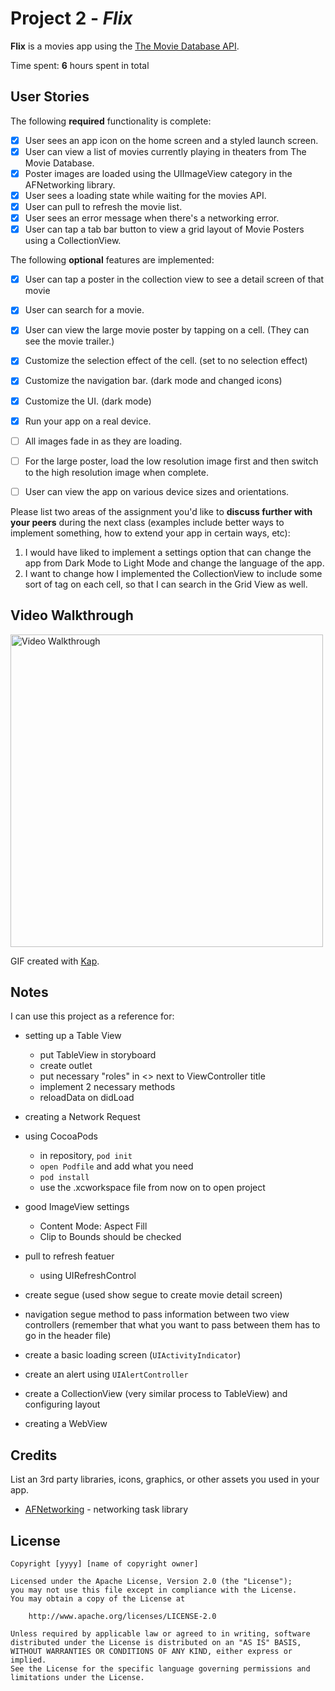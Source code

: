 # Project 2 - *Flix*

**Flix** is a movies app using the [The Movie Database API](http://docs.themoviedb.apiary.io/#).

Time spent: **6** hours spent in total

## User Stories

The following **required** functionality is complete:

- [x] User sees an app icon on the home screen and a styled launch screen.
- [x] User can view a list of movies currently playing in theaters from The Movie Database.
- [x] Poster images are loaded using the UIImageView category in the AFNetworking library.
- [x] User sees a loading state while waiting for the movies API.
- [x] User can pull to refresh the movie list.
- [x] User sees an error message when there's a networking error.
- [x] User can tap a tab bar button to view a grid layout of Movie Posters using a CollectionView.

The following **optional** features are implemented:

- [x] User can tap a poster in the collection view to see a detail screen of that movie
- [x] User can search for a movie.
- [x] User can view the large movie poster by tapping on a cell. (They can see the movie trailer.)
- [x] Customize the selection effect of the cell. (set to no selection effect)
- [x] Customize the navigation bar. (dark mode and changed icons)
- [x] Customize the UI. (dark mode)
- [x] Run your app on a real device.
- [ ] All images fade in as they are loading.
- [ ] For the large poster, load the low resolution image first and then switch to the high resolution image when complete.
- [ ] User can view the app on various device sizes and orientations.


Please list two areas of the assignment you'd like to **discuss further with your peers** during the next class (examples include better ways to implement something, how to extend your app in certain ways, etc):

1. I would have liked to implement a settings option that can change the app from Dark Mode to Light Mode and change the language of the app.
2. I want to change how I implemented the CollectionView to include some sort of tag on each cell, so that I can search in the Grid View as well.

## Video Walkthrough
<img src='./flixreal.gif' title='Video Walkthrough' width='' alt='Video Walkthrough' width=200 height=500 />

GIF created with [Kap](https://getkap.co/).

## Notes

I can use this project as a reference for:

- setting up a Table View
    
    - put TableView in storyboard
    - create outlet
    - put necessary "roles" in <> next to ViewController title
    - implement 2 necessary methods
    - reloadData on didLoad
    
- creating a Network Request
- using CocoaPods 

    - in repository, `pod init`
    - `open Podfile` and add what you need
    - `pod install`
    - use the .xcworkspace file from now on to open project

- good ImageView settings

    - Content Mode: Aspect Fill
    - Clip to Bounds should be checked
    
- pull to refresh featuer

    - using UIRefreshControl
    
- create segue (used show segue to create movie detail screen)

- navigation segue method to pass information between two view controllers (remember that what you want to pass between them has to go in the header file)

- create a basic loading screen (`UIActivityIndicator`)

- create an alert using `UIAlertController`

- create a CollectionView (very similar process to TableView) and configuring layout

- creating a WebView
    
## Credits

List an 3rd party libraries, icons, graphics, or other assets you used in your app.

- [AFNetworking](https://github.com/AFNetworking/AFNetworking) - networking task library

## License

    Copyright [yyyy] [name of copyright owner]

    Licensed under the Apache License, Version 2.0 (the "License");
    you may not use this file except in compliance with the License.
    You may obtain a copy of the License at

        http://www.apache.org/licenses/LICENSE-2.0

    Unless required by applicable law or agreed to in writing, software
    distributed under the License is distributed on an "AS IS" BASIS,
    WITHOUT WARRANTIES OR CONDITIONS OF ANY KIND, either express or implied.
    See the License for the specific language governing permissions and
    limitations under the License.
